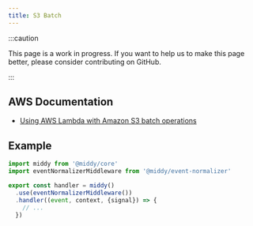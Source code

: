 ```yaml
---
title: S3 Batch
---
```


:::caution

This page is a work in progress. If you want to help us to make this page better, please consider contributing on GitHub.

:::

## AWS Documentation
- [Using AWS Lambda with Amazon S3 batch operations](https://docs.aws.amazon.com/lambda/latest/dg/services-s3-batch.html)

## Example
```javascript
import middy from '@middy/core'
import eventNormalizerMiddleware from '@middy/event-normalizer'

export const handler = middy()
  .use(eventNormalizerMiddleware())
  .handler((event, context, {signal}) => {
    // ...
  })
```
